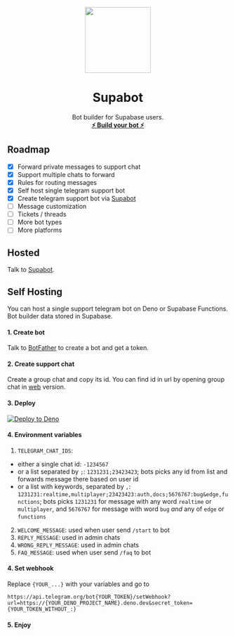 <p align="center">
<img width="150" src="https://user-images.githubusercontent.com/729374/185797791-ea770c47-13c7-4060-a2b4-9c7fc8c7257c.png" />
<h1 align="center"><b>Supabot</b></h1>
<p align="center">
  Bot builder for Supabase users.
    <br />
    <a href="https://t.me/SupabaseBot"><strong>⚡ Build your bot ⚡</strong></a>
  </p>
</p>

## Roadmap

- [x] Forward private messages to support chat
- [X] Support multiple chats to forward
- [x] Rules for routing messages
- [x] Self host single telegram support bot
- [x] Create telegram support bot via <a href="https://t.me/SupabaseBot">Supabot</a>
- [ ] Message customization
- [ ] Tickets / threads
- [ ] More bot types
- [ ] More platforms

## Hosted

Talk to <a href="https://t.me/SupabaseBot">Supabot</a>.

## Self Hosting

You can host a single support telegram bot on Deno or Supabase Functions.
Bot builder data stored in Supabase.

#### 1. Create bot
Talk to [BotFather](https://t.me/botfather) to create a bot and get a token.

#### 2. Create support chat
Create a group chat and copy its id. You can find id in url by opening group chat in [web](https://web.telegram.org/) version.

#### 3. Deploy
[![Deploy to Deno](https://deno.com/deno-deploy-button.svg)](https://dash.deno.com/new?url=https://raw.githubusercontent.com/tchief/supabot/main/mod.ts&env=TELEGRAM_BOT_TOKEN,TELEGRAM_CHAT_IDS)

#### 4. Environment variables
1. `TELEGRAM_CHAT_IDS`: 
 - either a single chat id: `-1234567`
 - or a list separated by `;`: `1231231;23423423`; bots picks any id from list and forwards message there based on user id
 - or a list with keywords, separated by `,`: `1231231:realtime,multiplayer;23423423:auth,docs;5676767:bug&edge,functions`; bots picks `1231231` for message with any word `realtime` or `multiplayer`, and `5676767` for message with word `bug` *and* any of `edge` or `functions`
2. `WELCOME_MESSAGE`: used when user send `/start` to bot
3. `REPLY_MESSAGE`: used in admin chats
4. `WRONG_REPLY_MESSAGE`: used in admin chats
5. `FAQ_MESSAGE`: used when user send `/faq` to bot

#### 4. Set webhook
Replace `{YOUR_...}` with your variables and go to

`https://api.telegram.org/bot{YOUR_TOKEN}/setWebhook?url=https://{YOUR_DENO_PROJECT_NAME}.deno.dev&secret_token={YOUR_TOKEN_WITHOUT_:}`

#### 5. Enjoy
